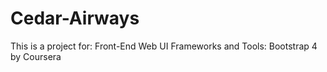 # Cedar-Airways
This is a project for: Front-End Web UI Frameworks and Tools: Bootstrap 4 by Coursera
